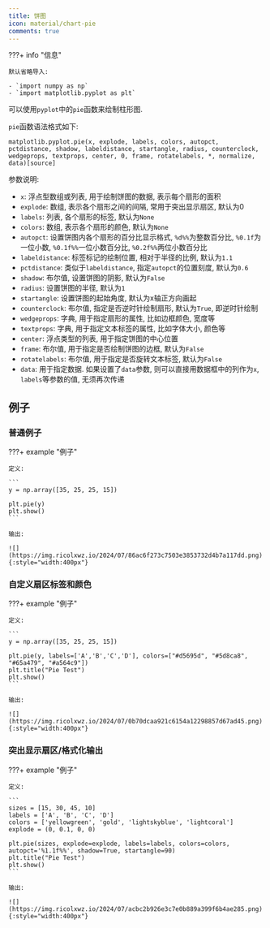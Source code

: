```yaml
---
title: 饼图
icon: material/chart-pie
comments: true
---
```


???+ info "信息"

    默认省略导入:

    - `import numpy as np`
    - `import matplotlib.pyplot as plt`

可以使用`pyplot`中的`pie`函数来绘制柱形图.

`pie`函数语法格式如下:

```
matplotlib.pyplot.pie(x, explode, labels, colors, autopct, pctdistance, shadow, labeldistance, startangle, radius, counterclock, wedgeprops, textprops, center, 0, frame, rotatelabels, *, normalize, data)[source]
```

参数说明:

- `x`: 浮点型数组或列表, 用于绘制饼图的数据, 表示每个扇形的面积
- `explode`: 数组, 表示各个扇形之间的间隔, 常用于突出显示扇区, 默认为0
- `labels`: 列表, 各个扇形的标签, 默认为`None`
- `colors`: 数组, 表示各个扇形的颜色, 默认为`None`
- `autopct`: 设置饼图内各个扇形的百分比显示格式, `%d%%`为整数百分比, `%0.1f`为一位小数, `%0.1f%%`一位小数百分比, `%0.2f%%`两位小数百分比
- `labeldistance`: 标签标记的绘制位置, 相对于半径的比例, 默认为`1.1`
- `pctdistance`: 类似于`labeldistance`, 指定`autopct`的位置刻度, 默认为`0.6`
- `shadow`: 布尔值, 设置饼图的阴影, 默认为`False`
- `radius`: 设置饼图的半径, 默认为`1`
- `startangle`: 设置饼图的起始角度, 默认为x轴正方向画起
- `counterclock`: 布尔值, 指定是否逆时针绘制扇形, 默认为`True`, 即逆时针绘制
- `wedgeprops`: 字典, 用于指定扇形的属性, 比如边框颜色, 宽度等
- `textprops`: 字典, 用于指定文本标签的属性, 比如字体大小, 颜色等
- `center`: 浮点类型的列表, 用于指定饼图的中心位置
- `frame`: 布尔值, 用于指定是否绘制饼图的边框, 默认为`False`
- `rotatelabels`: 布尔值, 用于指定是否旋转文本标签, 默认为`False`
- `data`: 用于指定数据. 如果设置了`data`参数, 则可以直接用数据框中的列作为`x`, `labels`等参数的值, 无须再次传递

## 例子

### 普通例子

???+ example "例子"

    定义:

    ```
    y = np.array([35, 25, 25, 15])

    plt.pie(y)
    plt.show()
    ```

    输出:

    ![](https://img.ricolxwz.io/2024/07/86ac6f273c7503e3853732d4b7a117dd.png){:style="width:400px"}

### 自定义扇区标签和颜色

???+ example "例子"

    定义:

    ```
    y = np.array([35, 25, 25, 15])

    plt.pie(y, labels=['A','B','C','D'], colors=["#d5695d", "#5d8ca8", "#65a479", "#a564c9"])
    plt.title("Pie Test")
    plt.show()
    ```

    输出:

    ![](https://img.ricolxwz.io/2024/07/0b70dcaa921c6154a12298857d67ad45.png){:style="width:400px"}

### 突出显示扇区/格式化输出

???+ example "例子"

    定义:

    ```
    sizes = [15, 30, 45, 10]
    labels = ['A', 'B', 'C', 'D']
    colors = ['yellowgreen', 'gold', 'lightskyblue', 'lightcoral']
    explode = (0, 0.1, 0, 0)

    plt.pie(sizes, explode=explode, labels=labels, colors=colors, autopct='%1.1f%%', shadow=True, startangle=90)
    plt.title("Pie Test")
    plt.show()
    ```

    输出:
    
    ![](https://img.ricolxwz.io/2024/07/acbc2b926e3c7e0b889a399f6b4ae285.png){:style="width:400px"}